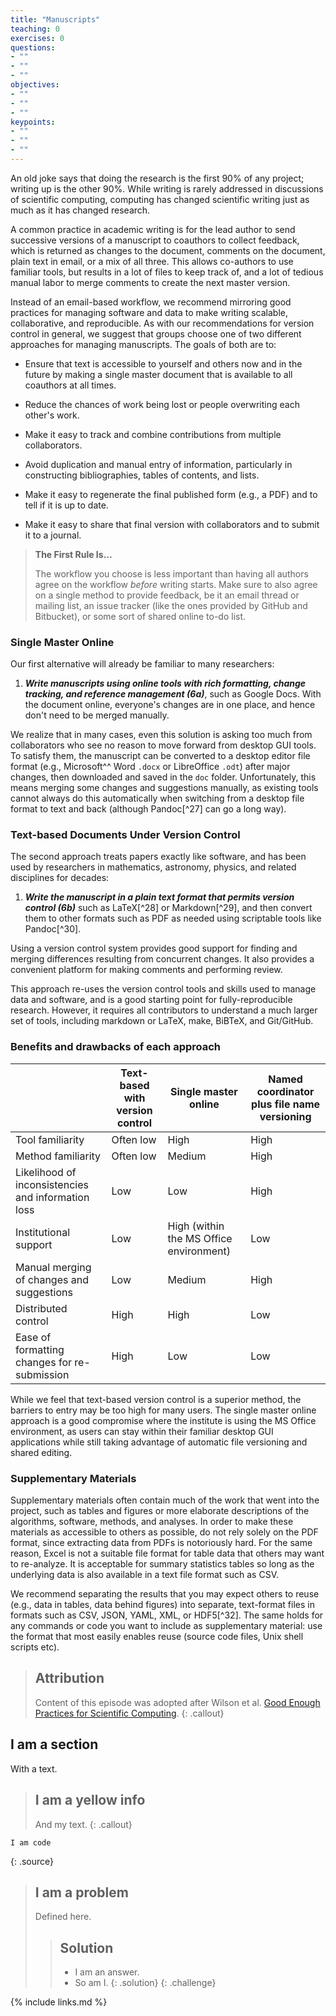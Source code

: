 ```yaml
---
title: "Manuscripts"
teaching: 0
exercises: 0
questions:
- ""
- ""
- ""
objectives:
- ""
- ""
- ""
keypoints:
- ""
- ""
- ""
---
```


An old joke says that doing the research is the first 90% of any
project; writing up is the other 90%. While writing is rarely addressed
in discussions of scientific computing, computing has changed scientific
writing just as much as it has changed research.

A common practice in academic writing is for the lead author to send
successive versions of a manuscript to coauthors to collect feedback,
which is returned as changes to the document, comments on the document,
plain text in email, or a mix of all three. This allows co-authors to
use familiar tools, but results in a lot of files to keep track of, and
a lot of tedious manual labor to merge comments to create the next
master version.

Instead of an email-based workflow, we recommend mirroring good
practices for managing software and data to make writing scalable,
collaborative, and reproducible. As with our recommendations for version
control in general, we suggest that groups choose one of two different
approaches for managing manuscripts. The goals of both are to:

-   Ensure that text is accessible to yourself and others now and in the
    future by making a single master document that is available to all
    coauthors at all times.

-   Reduce the chances of work being lost or people overwriting each
    other's work.

-   Make it easy to track and combine contributions from multiple
    collaborators.

-   Avoid duplication and manual entry of information, particularly in
    constructing bibliographies, tables of contents, and lists.

-   Make it easy to regenerate the final published form (e.g., a PDF)
    and to tell if it is up to date.

-   Make it easy to share that final version with collaborators and to
    submit it to a journal.

> **The First Rule Is…**
>
> The workflow you choose is less important than having all authors
> agree on the workflow *before* writing starts. Make sure to also agree
> on a single method to provide feedback, be it an email thread or
> mailing list, an issue tracker (like the ones provided by GitHub and
> Bitbucket), or some sort of shared online to-do list.

### Single Master Online

Our first alternative will already be familiar to many researchers:

1.  ***Write manuscripts using online tools with rich
    formatting, change tracking, and reference
    management (6a)***, such as Google Docs.
    With the document online, everyone's changes are in one place, and
    hence don't need to be merged manually.

We realize that in many cases, even this solution is asking too much
from collaborators who see no reason to move forward from desktop GUI
tools. To satisfy them, the manuscript can be converted to a desktop
editor file format (e.g., Microsoft^^ Word `.docx` or LibreOffice
`.odt`) after major changes, then downloaded and saved in the `doc`
folder. Unfortunately, this means merging some changes and suggestions
manually, as existing tools cannot always do this automatically when
switching from a desktop file format to text and back (although
Pandoc[^27] can go a long way).

### Text-based Documents Under Version Control

The second approach treats papers exactly like software, and has been
used by researchers in mathematics, astronomy, physics, and related
disciplines for decades:

1.  ***Write the manuscript in a plain text format that
    permits version control (6b)*** such as
    LaTeX[^28] or
    Markdown[^29], and then convert them to
    other formats such as PDF as needed using scriptable tools like
    Pandoc[^30].

Using a version control system provides good support for finding and
merging differences resulting from concurrent changes. It also provides
a convenient platform for making comments and performing review.

This approach re-uses the version control tools and skills used to
manage data and software, and is a good starting point for
fully-reproducible research. However, it requires all contributors to
understand a much larger set of tools, including markdown or LaTeX,
make, BiBTeX, and Git/GitHub.

### Benefits and drawbacks of each approach

|                                                    | Text-based with version control | Single master online                    | Named coordinator plus file name versioning |
|----------------------------------------------------|---------------------------------|-----------------------------------------|---------------------------------------------|
| Tool familiarity                                   | Often low                       | High                                    | High                                        |
| Method familiarity                                 | Often low                       | Medium                                  | High                                        |
| Likelihood of inconsistencies and information loss | Low                             | Low                                     | High                                        |
| Institutional support                              | Low                             | High (within the MS Office environment) | Low                                         |
| Manual merging of changes and suggestions          | Low                             | Medium                                  | High                                        |
| Distributed control                                | High                            | High                                    | Low                                         |
| Ease of formatting changes for re-submission       | High                            | Low                                     | Low                                         |

While we feel that text-based version control is a superior method, the barriers to entry may be too high for many users. The single master online approach is a good compromise where the institute is using the MS Office environment, as users can stay within their familiar desktop GUI applications while still taking advantage of automatic file versioning and shared editing.


### Supplementary Materials

Supplementary materials often contain much of the work that went into
the project, such as tables and figures or more elaborate descriptions
of the algorithms, software, methods, and analyses. In order to make
these materials as accessible to others as possible, do not rely solely
on the PDF format, since extracting data from PDFs is notoriously hard. For the same reason, Excel is not a suitable file format for table data that others may want to re-analyze. It is acceptable for summary statistics tables so long as the underlying data is also available in a text file format such as CSV.

We recommend separating the results that you may expect others
to reuse (e.g., data in tables, data behind figures) into separate,
text-format files in formats such as CSV, JSON, YAML, XML, or HDF5[^32].
The same holds for any commands or code you want to include as
supplementary material: use the format that most easily enables reuse
(source code files, Unix shell scripts etc).


> ## Attribution
> Content of this episode was adopted after Wilson et al.
> [Good Enough Practices for Scientific Computing](https://github.com/swcarpentry/good-enough-practices-in-scientific-computing).
{: .callout}


## I am a section

With a text.

> ## I am a yellow info
>
> And my text.
{: .callout}


~~~
I am code
~~~
{: .source}


> ## I am a problem
>
> Defined here.
>
>> ## Solution
>>
>> *   I am an answer.
>> *   So am I.
> {: .solution}
{: .challenge}



{% include links.md %}

